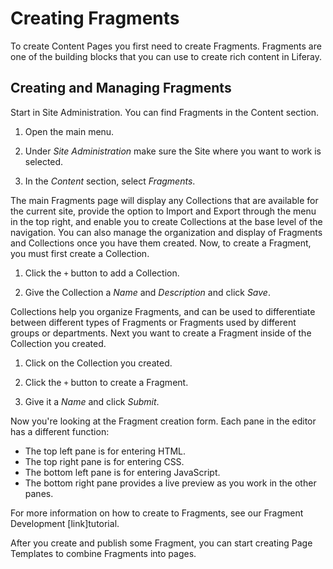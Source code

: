 # Creating Fragments

To create Content Pages you first need to create Fragments. Fragments are one of
the building blocks that you can use to create rich content in Liferay.

## Creating and Managing Fragments

Start in Site Administration. You can find Fragments in the Content section.

1.  Open the main menu.

2.  Under *Site Administration* make sure the Site where you want to work is 
    selected.

3.  In the *Content* section, select *Fragments*.

<screenshot>

The main Fragments page will display any Collections that are available for the 
current site, provide the option to Import and Export through the menu in the 
top right, and enable you to create Collections at the base level of the 
navigation. You can also manage the organization and display of Fragments and 
Collections once you have them created. Now, to create a Fragment, you must 
first create a Collection.

1.  Click the `+` button to add a Collection.

2.  Give the Collection a *Name* and *Description* and click *Save*.

Collections help you organize Fragments, and can be used to differentiate 
between different types of Fragments or Fragments used by different groups or 
departments. Next you want to create a Fragment inside of the Collection you 
created.

1.  Click on the Collection you created.

2.  Click the `+` button to create a Fragment.

3.  Give it a *Name* and click *Submit*.

<screenshot>

Now you're looking at the Fragment creation form. Each pane in the editor has a 
different function:

*  The top left pane is for entering HTML.
*  The top right pane is for entering CSS.
*  The bottom left pane is for entering JavaScript.
*  The bottom right pane provides a live preview as you work in the other panes.

For more information on how to create to Fragments, see our Fragment 
Development [link]tutorial.

After you create and publish some Fragment, you can start creating Page 
Templates to combine Fragments into pages.
